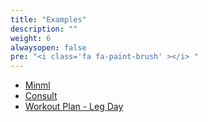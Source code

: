 ```yaml
---
title: "Examples"
description: ""
weight: 6
alwaysopen: false
pre: "<i class='fa fa-paint-brush' ></i> "
---
```


- [Minml](https://mszturc.github.io/obsidian-advanced-slides/examples/minml)
- [Consult](https://mszturc.github.io/obsidian-advanced-slides/examples/consult/#/)
- [Workout Plan - Leg Day](https://mszturc.github.io/obsidian-advanced-slides/examples/legday/)
